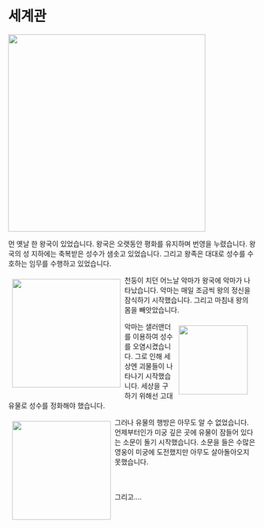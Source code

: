 # 세계관
<img src="../assets/castle.svg" width = "400px">

먼 옛날 한 왕국이 있었습니다. 왕국은 오랫동안 평화를 유지하며 번영을 누렸습니다. 왕국의 성 지하에는 축복받은 성수가 샘솟고 있었습니다. 그리고 왕족은 대대로 성수를 수호하는 임무를 수행하고 있었습니다.

<img src="../assets/devil.svg" width = "220px" style="float:left; padding:8px 8px ;">  천둥이 치던 어느날 악마가 왕국에 악마가 나타났습니다. 악마는 매일 조금씩 왕의 정신을 잠식하기 시작했습니다. 그리고 마침내 왕의 몸을 빼앗았습니다.


<img src="../assets/skull.svg" width = "140px" style="float:right; padding:8px 8px ;margin-right:10px;">악마는 샐러맨더를 이용하여 성수를 오염시켰습니다. 그로 인해 세상엔 괴물들이 나타나기 시작했습니다. 세상을 구하기 위해선 고대 유물로 성수를 정화해야 했습니다.


<img src="../assets/chest.svg" width = "200px" style="float:left; padding:8px 8px ;">


그러나 유물의 행방은 아무도 알 수 없었습니다. 언제부터인가 미궁 깊은 곳에 유물이 잠들어 있다는 소문이 돌기 시작했습니다. 소문을 들은 수많은 영웅이 미궁에 도전했지만 아무도 살아돌아오지 못했습니다. 
<br>
<br>
<br>
<br>
그리고....